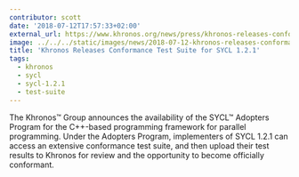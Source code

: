 ```yaml
---
contributor: scott
date: '2018-07-12T17:57:33+02:00'
external_url: https://www.khronos.org/news/press/khronos-releases-conformance-test-suite-for-sycl-1.2.1
image: ../../../static/images/news/2018-07-12-khronos-releases-conformance-test-suite-for-sycl-1-2-1.webp
title: 'Khronos Releases Conformance Test Suite for SYCL 1.2.1'
tags:
  - khronos
  - sycl
  - sycl-1.2.1
  - test-suite
---
```


The Khronos™ Group announces the availability of the SYCL™ Adopters Program for the C++-based programming framework for
parallel programming. Under the Adopters Program, implementers of SYCL 1.2.1 can access an extensive conformance test
suite, and then upload their test results to Khronos for review and the opportunity to become officially conformant.
